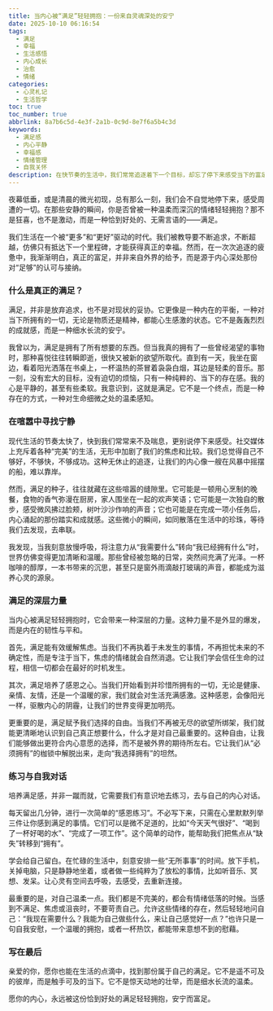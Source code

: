 ```yaml
---
title: 当内心被“满足”轻轻拥抱：一份来自灵魂深处的安宁
date: 2025-10-10 06:16:54
tags:
  - 满足
  - 幸福
  - 生活感悟
  - 内心成长
  - 治愈
  - 情绪
categories:
  - 心灵札记
  - 生活哲学
toc: true
toc_number: true
abbrlink: 8a7b6c5d-4e3f-2a1b-0c9d-8e7f6a5b4c3d
keywords:
  - 满足感
  - 内心平静
  - 幸福感
  - 情绪管理
  - 自我关怀
description: 在快节奏的生活中，我们常常追逐着下一个目标，却忘了停下来感受当下的富足。这篇文章是一份关于“满足”的内心独白，它邀请你放慢脚步，倾听灵魂深处的声音，发现那些被忽略的、微小而确切的幸福。愿我们都能在喧嚣中找到属于自己的那份宁静与温柔的富足。
---
```


夜幕低垂，或是清晨的微光初现，总有那么一刻，我们会不自觉地停下来，感受周遭的一切。在那些安静的瞬间，你是否曾被一种温柔而深沉的情绪轻轻拥抱？那不是狂喜，也不是激动，而是一种恰到好处的、无需言语的——满足。

我们生活在一个被“更多”和“更好”驱动的时代。我们被教导要不断追求，不断超越，仿佛只有抵达下一个里程碑，才能获得真正的幸福。然而，在一次次追逐的疲惫中，我渐渐明白，真正的富足，并非来自外界的给予，而是源于内心深处那份对“足够”的认可与接纳。

### 什么是真正的满足？

满足，并非是放弃追求，也不是对现状的妥协。它更像是一种内在的平衡，一种对当下所拥有的一切，无论是物质还是精神，都能心生感激的状态。它不是轰轰烈烈的成就感，而是一种细水长流的安宁。

我曾以为，满足是拥有了所有想要的东西。但当我真的拥有了一些曾经渴望的事物时，那种喜悦往往转瞬即逝，很快又被新的欲望所取代。直到有一天，我坐在窗边，看着阳光洒落在书桌上，一杯温热的茶冒着袅袅白烟，耳边是轻柔的音乐。那一刻，没有宏大的目标，没有迫切的烦恼，只有一种纯粹的、当下的存在感。我的心是平静的，甚至有些柔软。我意识到，这就是满足。它不是一个终点，而是一种存在的方式，一种对生命细微之处的温柔感知。

### 在喧嚣中寻找宁静

现代生活的节奏太快了，快到我们常常来不及喘息，更别说停下来感受。社交媒体上充斥着各种“完美”的生活，无形中加剧了我们的焦虑和比较。我们总觉得自己不够好，不够快，不够成功。这种无休止的追逐，让我们的内心像一艘在风暴中摇摆的船，难以靠岸。

然而，满足的种子，往往就藏在这些喧嚣的缝隙里。它可能是一顿用心烹制的晚餐，食物的香气弥漫在厨房，家人围坐在一起的欢声笑语；它可能是一次独自的散步，感受微风拂过脸颊，树叶沙沙作响的声音；它也可能是在完成一项小任务后，内心涌起的那份踏实和成就感。这些微小的瞬间，如同散落在生活中的珍珠，等待我们去发现，去串联。

我发现，当我刻意放慢呼吸，将注意力从“我需要什么”转向“我已经拥有什么”时，世界仿佛变得更加清晰和温暖。那些曾经被忽略的日常，突然间充满了光泽。一杯咖啡的醇厚，一本书带来的沉思，甚至只是窗外雨滴敲打玻璃的声音，都能成为滋养心灵的源泉。

### 满足的深层力量

当内心被满足轻轻拥抱时，它会带来一种深层的力量。这种力量不是外显的爆发，而是内在的韧性与平和。

首先，满足能有效缓解焦虑。当我们不再执着于未发生的事情，不再担忧未来的不确定性，而是专注于当下，焦虑的情绪就会自然消退。它让我们学会信任生命的过程，相信一切都会在最好的时机发生。

其次，满足培养了感恩之心。当我们开始看到并珍惜所拥有的一切，无论是健康、亲情、友情，还是一个温暖的家，我们就会对生活充满感激。这种感恩，会像阳光一样，驱散内心的阴霾，让我们的世界变得更加明亮。

更重要的是，满足赋予我们选择的自由。当我们不再被无尽的欲望所绑架，我们就能更清晰地认识到自己真正想要什么，什么才是对自己最重要的。这种自由，让我们能够做出更符合内心意愿的选择，而不是被外界的期待所左右。它让我们从“必须拥有”的枷锁中解脱出来，走向“我选择拥有”的坦然。

### 练习与自我对话

培养满足感，并非一蹴而就，它需要我们有意识地去练习，去与自己的内心对话。

每天留出几分钟，进行一次简单的“感恩练习”。不必写下来，只需在心里默默列举三件让你感到满足的事情。它们可以是微不足道的，比如“今天天气很好”、“喝到了一杯好喝的水”、“完成了一项工作”。这个简单的动作，能帮助我们把焦点从“缺失”转移到“拥有”。

学会给自己留白。在忙碌的生活中，刻意安排一些“无所事事”的时间。放下手机，关掉电脑，只是静静地坐着，或者做一些纯粹为了放松的事情，比如听音乐、冥想、发呆。让心灵有空间去呼吸，去感受，去重新连接。

最重要的是，对自己温柔一点。我们都是不完美的，都会有情绪低落的时候。当感到不满足、焦虑或沮丧时，不要苛责自己。允许这些情绪的存在，然后轻轻地问自己：“我现在需要什么？我能为自己做些什么，来让自己感觉好一点？”也许只是一句自我安慰，一个温暖的拥抱，或者一杯热饮，都能带来意想不到的慰藉。

### 写在最后

亲爱的你，愿你也能在生活的点滴中，找到那份属于自己的满足。它不是遥不可及的彼岸，而是触手可及的当下。它不是惊天动地的壮举，而是细水长流的温柔。

愿你的内心，永远被这份恰到好处的满足轻轻拥抱，安宁而富足。